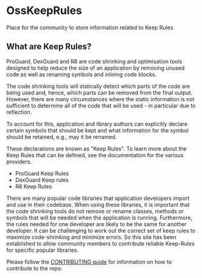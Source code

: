 # OssKeepRules
Place for the community to store information related to Keep Rules

## What are Keep Rules?
ProGuard, DexGuard and R8 are code shrinking and optimisation tools designed to help reduce the size of an application by removing unused code as well as renaming symbols and inlining code blocks.

The code shrinking tools will statically detect which parts of the code are being used and, hence, which parts can be removed from the final output. However, there are many circumstances where the static information is not sufficient to determine all of the code that will be used - in particular due to reflection.

To account for this, application and library authors can explicitly declare certain symbols that should be kept and what information for the symbol should be retained, e.g., may it be renamed.

These declarations are known as "Keep Rules".
To learn more about the Keep Rules that can be defined, see the documentation for the various providers.
- ProGuard Keep Rules
- DexGuard Keep rules
- R8 Keep Rules

There are many popular code libraries that application developers import and use in their codebase. When using these libraries, it is important that the code shrinking tools do not remove or rename classes, methods or symbols that will be needed when the application is running. Furthermore, the rules needed for one developer are likely to be the same for another developer. It can be challenging to work out the correct set of keep rules to maximize code-shrinking and minimize errors. So this site has been established to allow community members to contribute reliable Keep-Rules for specific popular libraries.

Please follow the [CONTRIBUTING guide](CONTRIBUTING.md) for information on how to contribute to the repo.
